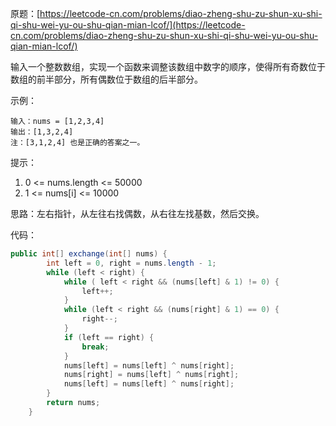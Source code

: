原题：[https://leetcode-cn.com/problems/diao-zheng-shu-zu-shun-xu-shi-qi-shu-wei-yu-ou-shu-qian-mian-lcof/](https://leetcode-cn.com/problems/diao-zheng-shu-zu-shun-xu-shi-qi-shu-wei-yu-ou-shu-qian-mian-lcof/)

输入一个整数数组，实现一个函数来调整该数组中数字的顺序，使得所有奇数位于数组的前半部分，所有偶数位于数组的后半部分。

示例：

```
输入：nums = [1,2,3,4]
输出：[1,3,2,4] 
注：[3,1,2,4] 也是正确的答案之一。
```


提示：

1. 0 <= nums.length <= 50000
2. 1 <= nums[i] <= 10000

思路：左右指针，从左往右找偶数，从右往左找基数，然后交换。

代码：

```java
public int[] exchange(int[] nums) {
        int left = 0, right = nums.length - 1;
        while (left < right) {
            while ( left < right && (nums[left] & 1) != 0) {
                left++;
            }
            while (left < right && (nums[right] & 1) == 0) {
                right--;
            }
            if (left == right) {
                break;
            }
            nums[left] = nums[left] ^ nums[right];
            nums[right] = nums[left] ^ nums[right];
            nums[left] = nums[left] ^ nums[right];
        }
        return nums;
    }
```

